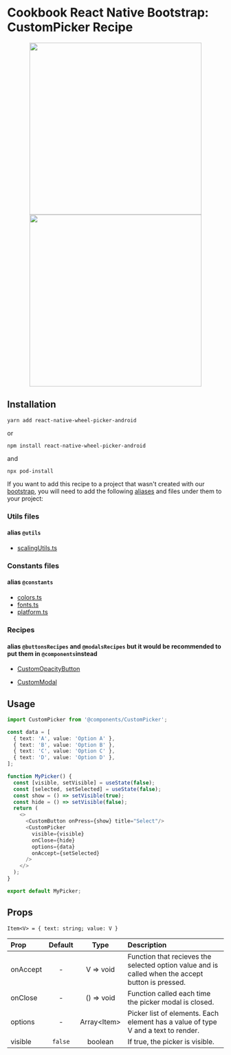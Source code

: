 # Cookbook React Native Bootstrap: CustomPicker Recipe

<p align="center">
  <img width="400" height="400" src="https://raw.githubusercontent.com/Wolox/frontend-cookbook/master/cookbook-react-native/recipes/pickers/custom-picker/recipe-ios.gif">
  <img width="400" height="400" src="https://raw.githubusercontent.com/Wolox/frontend-cookbook/master/cookbook-react-native/recipes/pickers/custom-picker/recipe-android.gif">
</p>

## Installation

`yarn add react-native-wheel-picker-android`

or

`npm install react-native-wheel-picker-android`

and

`npx pod-install`

If you want to add this recipe to a project that wasn't created with our [bootstrap](https://github.com/Wolox/wolmo-bootstrap-react-native), you will need to add the following [aliases](https://github.com/tleunen/babel-plugin-module-resolver#readme) and files under them to your project:

### Utils files
#### alias `@utils`

* [scalingUtils.ts](https://github.com/Wolox/wolmo-bootstrap-react-native/blob/master/generators/app/templates/src/utils/scalingUtils.ts)


### Constants files
#### alias `@constants`

* [colors.ts](https://github.com/Wolox/wolmo-bootstrap-react-native/blob/master/generators/app/templates/src/constants/colors.ts)
* [fonts.ts](https://github.com/Wolox/wolmo-bootstrap-react-native/blob/master/generators/app/templates/src/config/fonts.ts)
* [platform.ts](https://github.com/Wolox/wolmo-bootstrap-react-native/blob/master/generators/app/templates/src/constants/platform.ts)

### Recipes
#### alias `@buttonsRecipes` and `@modalsRecipes` but it would be recommended to put them in `@components`instead

* [CustomOpacityButton](https://github.com/Wolox/frontend-cookbook/master/cookbook-react-native/recipes/buttons/custom-opacity-button#readme)

* [CustomModal](https://github.com/Wolox/frontend-cookbook/master/cookbook-react-native/recipes/modals/custom-modal#readme)


## Usage

``` ts
import CustomPicker from '@components/CustomPicker';

const data = [
  { text: 'A', value: 'Option A' },
  { text: 'B', value: 'Option B' },
  { text: 'C', value: 'Option C' },
  { text: 'D', value: 'Option D' },
];

function MyPicker() {
  const [visible, setVisible] = useState(false);
  const [selected, setSelected] = useState(false);
  const show = () => setVisible(true);
  const hide = () => setVisible(false);
  return (
    <>
      <CustomButton onPress={show} title="Select"/>
      <CustomPicker
        visible={visible}
        onClose={hide}
        options={data}
        onAccept={setSelected}
      />
    </>
  );
}

export default MyPicker;
```

## Props
`Item<V> = { text: string; value: V }`

| Prop  | Default  | Type | Description |
| :------------ |:---------------:| :---------------:| :-----|
| onAccept | - | V => void | Function that recieves the selected option value and is called when the accept button is pressed. |
| onClose | - | () => void | Function called each time the picker modal is closed. |
| options | - | Array<Item<V>> | Picker list of elements. Each element has a value of type V and a text to render. |
| visible | `false` | boolean | If true, the picker is visible. |
